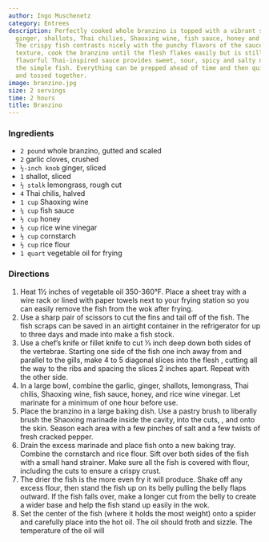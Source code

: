 ```yaml
---
author: Ingo Muschenetz
category: Entrees
description: Perfectly cooked whole branzino is topped with a vibrant sauce of garlic,
  ginger, shallots, Thai chilies, Shaoxing wine, fish sauce, honey and rice vinegar.
  The crispy fish contrasts nicely with the punchy flavors of the sauce. For the best
  texture, cook the branzino until the flesh flakes easily but is still juicy. The
  flavorful Thai-inspired sauce provides sweet, sour, spicy and salty notes that elevate
  the simple fish. Everything can be prepped ahead of time and then quickly cooked
  and tossed together.
image: branzino.jpg
size: 2 servings
time: 2 hours
title: Branzino
---
```

### Ingredients

* `2 pound` whole branzino, gutted and scaled
* `2` garlic cloves, crushed
* `½-inch knob` ginger, sliced
* `1` shallot, sliced
* `½ stalk` lemongrass, rough cut
* `4` Thai chilis, halved
* `1 cup` Shaoxing wine
* `¼ cup` fish sauce
* `½ cup` honey
* `½ cup` rice wine vinegar
* `½ cup` cornstarch
* `½ cup` rice flour
* `1 quart` vegetable oil for frying

### Directions

1. Heat 1½ inches of vegetable oil 350-360°F. Place a sheet tray with a wire rack or lined with paper towels next to your frying station so you can easily remove the fish from the wok after frying.
2. Use a sharp pair of scissors to cut the fins and tail off of the fish. The fish scraps can be saved in an airtight container in the refrigerator for up to three days and made into make a fish stock.
3. Use a chef’s knife or fillet knife to cut ⅓ inch deep down both sides of the vertebrae. Starting one side of the fish one inch away from and parallel to the gills, make 4 to 5 diagonal slices into the flesh , cutting all the way to the ribs and spacing the slices 2 inches apart. Repeat with the other side.
4. In a large bowl, combine the garlic, ginger, shallots, lemongrass, Thai chilis, Shaoxing wine, fish sauce, honey, and rice wine vinegar. Let marinate for a minimum of one hour before use.
5. Place the branzino in a large baking dish. Use a pastry brush to liberally brush the Shaoxing marinade inside the cavity, into the cuts, , and onto the skin. Season each area with a few pinches of salt and a few twists of fresh cracked pepper.
6. Drain the excess marinade and place fish onto a new baking tray. Combine the cornstarch and rice flour. Sift over both sides of the fish with a small hand strainer. Make sure all the fish is covered with flour, including the cuts to ensure a crispy crust.
7. The drier the fish is the more even fry it will produce. Shake off any excess flour, then stand the fish up on its belly pulling the belly flaps outward. If the fish falls over, make a longer cut from the belly to create a wider base and help the fish stand up easily in the wok.
8. Set the center of the fish (where it holds the most weight) onto a spider and carefully place into the hot oil. The oil should froth and sizzle. The temperature of the oil will